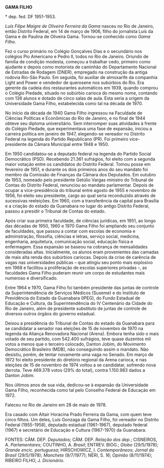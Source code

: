 **GAMA FILHO**

\* dep. fed. DF 1951-1953.

*Luís Filipe Maigre de Oliveira Ferreira da Gama* nasceu no Rio de
Janeiro, então Distrito Federal, em 14 de março de 1906, filho do
jornalista Luís da Gama e de Paulina de Oliveira Gama. Tornou-se
conhecido como *Gama Filho*.

Fez o curso primário no Colégio Gonçalves Dias e o secundário nos
colégios Pio Americano e Pedro II, todos no Rio de Janeiro. Oriundo de
família de condição modesta, começou a trabalhar cedo, primeiro como
ajudante e depois como motorista de caminhão do Departamento Nacional de
Estradas de Rodagem (DNER), empregado na construção da antiga rodovia
Rio-São Paulo. Em seguida, foi auxiliar de almoxarife da companhia Light
and Power e vendedor de querosene nos subúrbios do Rio. Era gerente da
cadeia dos restaurantes automáticos em 1939, quando comprou o Colégio
Piedade, situado no subúrbio carioca do mesmo nome, contando com 136
alunos e dotado de cinco salas de aula. Esta seria a origem da
Universidade Gama Filho, estabelecida como tal na década de 1970.

No início da década de 1940 Gama Filho ingressou na Faculdade de
Ciências Políticas e Econômicas do Rio de Janeiro, e no final de 1944
obteve seu diploma universitário. Sem interromper suas atividades à
frente do Colégio Piedade, que experimentava uma fase de expansão,
iniciou a carreira política em janeiro de 1947, elegendo-se vereador no
Distrito Federal na legenda do Partido Republicano (PR). Foi primeiro
vice-presidente da Câmara Municipal entre 1948 e 1950.

Em 1950 candidatou-se a deputado federal na legenda do Partido Social
Democrático (PSD). Recebendo 21.361 sufrágios, foi eleito com a segunda
maior votação entre os candidatos do Distrito Federal. Tomou posse em
fevereiro de 1951, e durante os dois primeiros anos do seu mandato foi
membro da Comissão de Finanças da Câmara dos Deputados. Em outubro de
1953, nomeado pelo presidente Getúlio Vargas ministro do Tribunal de
Contas do Distrito Federal, renunciou ao mandato parlamentar. Depois de
ocupar a vice-presidência do tribunal entre agosto de 1955 e novembro de
1956, foi eleito seu presidente, cargo ao qual seria reconduzido através
de sucessivas reeleições. Em 1960, com a transferência da capital para
Brasília e a criação do estado da Guanabara no lugar do antigo Distrito
Federal, passou a presidir o Tribunal de Contas do estado.

Após criar sua primeira faculdade, de ciências jurídicas, em 1951, ao
longo das décadas de 1950, 1960 e 1970 Gama Filho foi ampliando seu
conjunto de faculdades, que passou a contar com escolas de economia e
administração, filosofia, ciências e letras, serviço social, medicina,
engenharia, arquitetura, comunicação social, educação física e
enfermagem. Essa expansão se baseou na cobrança de mensalidades
consideradas altas. Inicialmente, os alunos eram provenientes das
camadas de mais alta renda dos subúrbios cariocas. Depois da crise de
carência de vagas nas universidades públicas – que atingiu seu ponto
mais explosivo em 1968 e facilitou a proliferação de escolas superiores
privadas –, as faculdades Gama Filho puderam reunir um corpo de
estudantes mais numeroso e diversificado.

Entre 1964 e 1970, Gama Filho foi também presidente das juntas de
controle da Superintendência de Serviços Médicos (Suseme) e do Instituto
de Previdência do Estado da Guanabara (IPEG), do Fundo Estadual de
Educação e Cultura, da Superintendência do IV Centenário da Cidade do
Rio de Janeiro, além de presidente substituto de juntas de controle de
diversos outros órgãos do governo estadual.

Deixou a presidência do Tribunal de Contas do estado da Guanabara para
se candidatar a senador nas eleições de 15 de novembro de 1970 na
legenda da Aliança Renovadora Nacional (Arena). Embora tenha sido o mais
votado de seu partido, com 542.400 sufrágios, teve quase duzentos mil
votos a menos que o terceiro colocado, Danton Jobim, do Movimento
Democrático Brasileiro (MDB), não conseguindo assim o mandato. Não
desistiu, porém, de tentar novamente uma vaga no Senado. Em março de
1972 foi eleito presidente do diretório regional da Arena carioca, e nas
eleições de 15 de novembro de 1974 voltou a se candidatar, sofrendo nova
derrota. Teve 469.378 votos (29% do total), contra 1.150.983 dados a
Danton Jobim.

Nos últimos anos de sua vida, dedicou-se à expansão da Universidade Gama
Filho, reconhecida como tal pelo Conselho Federal de Educação em 1972.

Faleceu no Rio de Janeiro em 28 de maio de 1978.

Era casado com Altair Horacina Prado Ferreira da Gama, com quem teve
cinco filhos. Um deles, Luís Gonzaga da Gama Filho, foi vereador no
Distrito Federal (1955-1958), deputado estadual (1961-1967), deputado
federal (1967) e secretário de Educação e Cultura (1967-1970) da
Guanabara.

FONTES: CÂM. DEP. *Deputados*; CÂM. DEP. *Relação dos dep.*; CISNEIROS,
A. *Parlamentares*; COUTINHO, A. *Brasil*; ENTREV. BIOG.; *Globo*
(29/5/1978); *Grande encic. portuguesa*; HIRSCHOWICZ, I.
*Contemporâneos*; *Jornal do Brasil* (29/5/1978); *Manchete* (9/7/1977);
NÉRI, S. *16*; *Opinião* (8/11/1974); RIBEIRO FILHO, J. *Dicionário*.
